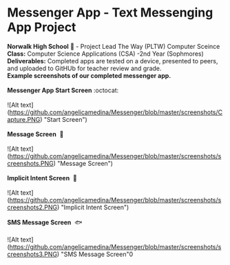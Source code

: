# Messenger App - Text Messenging App Project<br>
<b>Norwalk High School</b> :school: - Project Lead The Way (PLTW) Computer Sceince</b><br>
<b>Class:</b> Computer Science Applications (CSA) -2nd Year (Sophmores) <br>
<b>Deliverables:</b> Completed apps are tested on a device, presented to peers, and uploaded to GitHUb for teacher review and grade.
<br>
<b>Example screenshots of our completed messenger app.</b><br><br>
<b>Messenger App Start Screen</b>&nbsp;:octocat:<br><br>
![Alt text] (https://github.com/angelicamedina/Messenger/blob/master/screenshots/Capture.PNG)
"Start Screen")
<br><br>
<b>Message Screen</b>&nbsp;&nbsp;:penguin:<br><br>
![Alt text] (https://github.com/angelicamedina/Messenger/blob/master/screenshots/screenshots.PNG)
"Message Screen")
<br><br>
<b>Implicit Intent Screen</b>&nbsp;&nbsp;:honeybee:<br><br>
![Alt text] (https://github.com/angelicamedina/Messenger/blob/master/screenshots/screenshots2.PNG)
"Implicit Intent Screen")
<br><br>
<b>SMS Message Screen</b>&nbsp;&nbsp;:fish:<br><br>
![Alt text] (https://github.com/angelicamedina/Messenger/blob/master/screenshots/screenshots3.PNG)
"SMS Message Screen"0
